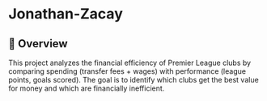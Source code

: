 # Jonathan-Zacay
## 📌 Overview
This project analyzes the financial efficiency of Premier League clubs by comparing spending (transfer fees + wages) with performance (league points, goals scored). The goal is to identify which clubs get the best value for money and which are financially inefficient.
